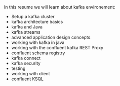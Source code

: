 In this resume we will learn about kafka environement:

- Setup a kafka cluster 
- kafka architecture basics
- kafka and Java
- kafka streams
- advanced application design concepts
- working with kafka in java
- working with the confluent kafka REST Proxy
- confluent schema registry
- kafka connect
- kafka security
- testing
- working with client
- confluent KSQL
